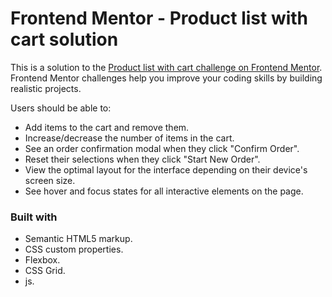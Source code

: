 # Frontend Mentor - Product list with cart solution

This is a solution to the [Product list with cart challenge on Frontend Mentor](https://www.frontendmentor.io/challenges/product-list-with-cart-5MmqLVAp_d). Frontend Mentor challenges help you improve your coding skills by building realistic projects.

Users should be able to:

- Add items to the cart and remove them.
- Increase/decrease the number of items in the cart.
- See an order confirmation modal when they click "Confirm Order".
- Reset their selections when they click "Start New Order".
- View the optimal layout for the interface depending on their device's screen size.
- See hover and focus states for all interactive elements on the page.

### Built with

- Semantic HTML5 markup.
- CSS custom properties.
- Flexbox.
- CSS Grid.
- js.
